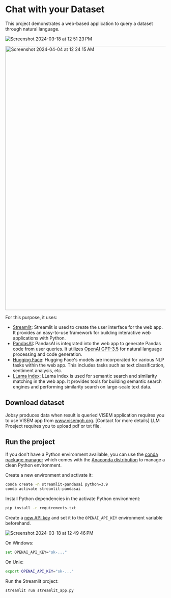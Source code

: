 # Chat with your Dataset

This project demonstrates a web-based application to query a dataset through natural language.

![Screenshot 2024-03-18 at 12 51 23 PM](https://github.com/asieduofeijnr/chatwithdataset/assets/114332208/d6def335-e682-4841-b06a-91a071cf7617)

<img width="829" alt="Screenshot 2024-04-04 at 12 24 15 AM" src="https://github.com/asieduofeijnr/chatwithdataset/assets/114332208/7d30f142-3467-4f03-a968-71ff2cba111f">


For this purpose, it uses:

- [Streamlit](https://streamlit.io/): Streamlit is used to create the user interface for the web app. It provides an easy-to-use framework for building interactive web applications with Python.
- [PandasAI](https://pandas-ai.com/): PandasAI is integrated into the web app to generate Pandas code from user queries. It utilizes [OpenAI GPT-3.5](https://platform.openai.com/docs/api-reference) for natural language processing and code generation.
- [Hugging Face](https://huggingface.co/): Hugging Face's models are incorporated for various NLP tasks within the web app. This includes tasks such as text classification, sentiment analysis, etc.
- [LLama index](https://github.com/LLNL/LLAMA): LLama index is used for semantic search and similarity matching in the web app. It provides tools for building semantic search engines and performing similarity search on large-scale text data.

## Download dataset

Jobsy produces data when result is queried
VISEM application requires you to use VISEM app from www.visemgh.org. [Contact for more details]
LLM Proeject requires you to upload pdf or txt file.

## Run the project

If you don't have a Python environment available, you can use the [conda package manager](https://docs.conda.io/projects/conda/en/latest/index.html) which comes with the [Anaconda distribution](https://www.anaconda.com/download) to manage a clean Python environment.

Create a new environment and activate it:

```sh
conda create -n streamlit-pandasai python=3.9
conda activate streamlit-pandasai
```

Install Python dependencies in the activate Python environment:

```sh
pip install -r requirements.txt
```

Create a [new API key](https://platform.openai.com/account/api-keys) and set it to the `OPENAI_API_KEY` environment variable beforehand.

![Screenshot 2024-03-18 at 12 49 46 PM](https://github.com/asieduofeijnr/chatwithdataset/assets/114332208/92695a29-4f85-4481-9c26-0bce45863bc2)



On Windows:

```bash
set OPENAI_API_KEY="sk-..."
```

On Unix:

```sh
export OPENAI_API_KEY="sk-..."
```

Run the Streamlit project:

```sh
streamlit run streamlit_app.py
```
